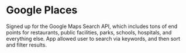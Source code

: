 # Google Places
Signed up for the Google Maps Search API, which includes tons of end points for restaurants, public facilities, parks, schools, hospitals, and everything else. App allowed user to search via keywords, and then sort and filter results.
